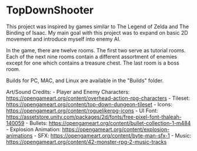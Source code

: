 # TopDownShooter
This project was inspired by games similar to The Legend of Zelda and The Binding of Isaac. My main goal with this project was to expand on basic 2D movement and introduce myself into enemy AI.

In the game, there are twelve rooms. The first two serve as tutorial rooms. Each of the next nine rooms contain a different assortment of enemies except for one which contains a treasure chest. The last room is a boss room.

Builds for PC, MAC, and Linux are available in the "Builds" folder.

Art/Sound Credits:
    - Player and Enemy Characters: https://opengameart.org/content/overhead-action-rpg-characters
    - Tileset: https://opengameart.org/content/top-down-dungeon-tileset
    - Icons: https://opengameart.org/content/roguelikerpg-icons
    - UI Font: https://assetstore.unity.com/packages/2d/fonts/free-pixel-font-thaleah-140059
    - Bullets: https://opengameart.org/content/bullet-collection-1-m484
    - Explosion Animation: https://opengameart.org/content/explosion-animations
    - SFX: https://opengameart.org/content/byte-man-sfx-1
    - Music: https://opengameart.org/content/42-monster-rpg-2-music-tracks

